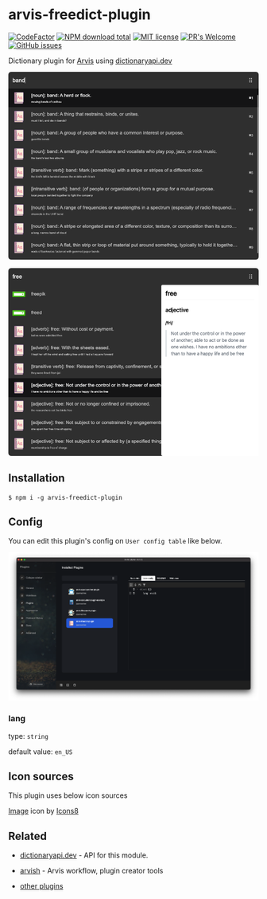 # arvis-freedict-plugin

[![CodeFactor](https://www.codefactor.io/repository/github/jopemachine/arvis-freedict-plugin/badge)](https://www.codefactor.io/repository/github/jopemachine/arvis-freedict-plugin)
[![NPM download total](https://img.shields.io/npm/dt/arvis-freedict-plugin)](http://badge.fury.io/js/arvis-freedict-plugin)
[![MIT license](https://img.shields.io/badge/License-MIT-blue.svg)](https://lbesson.mit-license.org/)
[![PR's Welcome](https://img.shields.io/badge/PRs-welcome-brightgreen.svg?style=flat)](http://makeapullrequest.com)
[![GitHub issues](https://img.shields.io/github/issues/jopemachine/arvis-freedict-plugin.svg)](https://GitHub.com/jopemachine/arvis-freedict-plugin/issues/)

Dictionary plugin for [Arvis](https://github.com/jopemachine/arvis) using [dictionaryapi.dev](https://dictionaryapi.dev/)

![](./demo.png)

![](./demo2.png)

## Installation

```
$ npm i -g arvis-freedict-plugin
```

## Config

You can edit this plugin's config on `User config table` like below.

![](./config.png)

### lang

type: `string`

default value: `en_US`

## Icon sources

This plugin uses below icon sources

<a target="_blank" href="https://icons8.com">Image</a> icon by <a target="_blank" href="https://icons8.com">Icons8</a>

## Related

- [dictionaryapi.dev](https://dictionaryapi.dev/) - API for this module.

- [arvish](https://github.com/jopemachine/arvish) - Arvis workflow, plugin creator tools

- [other plugins](https://github.com/jopemachine/arvis/blob/master/documents/plugin-links.md)
